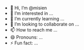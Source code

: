 - 👋 Hi, I’m @misien
- 👀 I’m interested in ...
- 🌱 I’m currently learning ...
- 💞️ I’m looking to collaborate on ...
- 📫 How to reach me ...
- 😄 Pronouns: ...
- ⚡ Fun fact: ...

<!---
misien/misien is a ✨ special ✨ repository because its `README.md` (this file) appears on your GitHub profile.
You can click the Preview link to take a look at your changes.
--->
